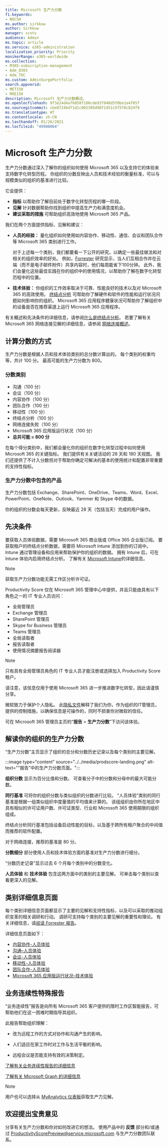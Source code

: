 ```yaml
---
title: Microsoft 生产力分数
f1.keywords:
- NOCSH
ms.author: sirkkuw
author: Sirkkuw
manager: scotv
audience: Admin
ms.topic: article
ms.service: o365-administration
localization_priority: Priority
monikerRange: o365-worldwide
ms.collection:
- M365-subscription-management
- Adm_O365
- Adm_TOC
ms.custom: AdminSurgePortfolio
search.appverid:
- MET150
- MOE150
description: Microsoft 生产力分数概述。
ms.openlocfilehash: 9f3e24d4af6858f106cde937940d5f0be1a4f85f
ms.sourcegitcommit: cbe8724bd71d1c002395d98f1451c5f578c824f9
ms.translationtype: HT
ms.contentlocale: zh-CN
ms.lasthandoff: 01/26/2021
ms.locfileid: "49988064"
---
```

# <a name="microsoft-productivity-score"></a>Microsoft 生产力分数 

生产力分数通过深入了解你的组织如何使用 Microsoft 365 以及支持它的体验来支持数字化转型历程。 你组织的分数反映出人员和技术经验的衡量标准，可以与规模类似的组织的基准进行比较。

它会提供：

- **指标** 以帮助你了解目前处于数字化转型历程的哪一阶段。
- **见解** 针对数据帮助你找到组织中提高生产力和满意度机会。
- **建议采取的措施** 可帮助组织高效地使用 Microsoft 365 产品。

我们在两个方面提供指标、见解和建议： 

- **人员的经验：** 量化组织如何使用如内容协作、移动性、通信、会议和团队合作等 Microsoft 365 类别进行工作。  

    对于上述每一个类别，我们都要看一下公开的研究，以确定一些最佳做法和对相关的组织效率的好处。 例如，[Forrester](https://vc2prod.blob.core.windows.net/vc-resources/TEIStudies/TEI%20of%20Microsoft%20365%20E5%20-%20Oct%202018.pdf) 研究显示，当人们互相合作并在云端（而不是电子邮件附件）共享内容时，他们每周能省下100分钟。 此外，我们会量化这些最佳实践在你的组织中的使用情况，以帮助你了解在数字化转型历程中的位置。 

- **技术体验：** 你组织的工作效率取决于可靠、性能良好的技术以及对 Microsoft 365 的高效使用。 [终结点分析](https://aka.ms/endpointanalytics) 可帮助你了解硬件和软件的性能和运行状况问题如何影响你的组织。 Microsoft 365 应用程序健康状况可帮助你了解组织中的设备是否在推荐渠道上运行 Microsoft 365 应用程序。

有关概述和先决条件的详细信息，请参阅[什么是终结点分析](https://docs.microsoft.com/mem/analytics/overview)。 若要了解有关 Microsoft 365 网络连接见解的详细信息，请参阅 [网络连接概述](https://docs.microsoft.com/microsoft-365/enterprise/microsoft-365-networking-overview)。
  

## <a name="how-the-score-is-calculated"></a>计算分数的方式

生产力分数是根据人员和技术体验类别的总分数计算出的。 每个类别的权重均等，共计 100 分。 最高可能的生产力分数为 800。

### <a name="score-categories"></a>分数类别 

- 沟通（100 分）
- 会议（100 分）
- 内容协作（100 分）
- 团队合作（100 分）
- 移动性（100 分）
- 终结点分析（100 分）
- 网络连接失败（100 分）
- Microsoft 365 应用版运行状况（100 分）
- **总共可能 = 800 分**
 
 在每个得分类别中，我们都会量化你的组织在数字化转型过程中如何使用 Microsoft 365 的关键指标。 我们提供有关关键活动的 28 天和 180 天视图。 我们还提供了不计入分数但对于帮助你确定可解决的基本的使用统计和配置非常重要的支持性指标。

### <a name="products-included-in-productivity-score"></a>生产力分数中包含的产品 

生产力分数包括 Exchange、SharePoint、OneDrive、Teams、Word、Excel、PowerPoint、OneNote、Outlook、Yammer 和 Skype 中的数据。

你的组织的分数会每天更新，反映最近 28 天（包括当天）完成的用户操作。


## <a name="pre-requisites"></a>先决条件 

要获取人员体验数据，需要 Microsoft 365 商业版或 Office 365 企业版订阅。 要获取租户的终结点分析数据，需要将 Microsoft Intune 添加到你的订阅中。 Intune 通过管理设备和应用来帮助保护你的组织的数据。 拥有 Intune 后，可在 Intune 体验内启用终结点分析。 了解有关 [Microsoft Intune](https://docs.microsoft.com/mem/intune/)的详细信息。 
> [!NOTE]
> 获取生产力分数功能无需工作区分析许可证。

Productivity Score 仅在 Microsoft 365 管理中心中提供，并且只能由具有以下角色之一的 IT 专业人员访问：  

- 全局管理员
- Exchange 管理员
- SharePoint 管理员
- Skype for Business 管理员
- Teams 管理员
- 全局读取者
- 报告读取者
- 使用情况摘要报告阅读器

> [!NOTE]
> 只有具有全局管理员角色的 IT 专业人员才能注册或选择加入 Productivity Score 租户。

请注意，该信息仅用于使用 Microsoft 365 进一步推进数字化转型，因此请谨慎分享。 

微软致力于保护个人隐私。 此[隐私文件](privacy.md)解释了我们为你，作为组织的IT管理员，提供的控制措施，以确保信息是可操作的，同时不损害你对微软的信任。

可在 Microsoft 365 管理员主页的“**报告** > **生产力分数**”下访问该体验。

## <a name="interpreting-your-organizations-productivity-score"></a>解读你的组织的生产力分数 

“生产力分数”主页显示了组织的总分和分数历史记录以及每个类别的主要见解。

:::image type="content" source="../../media/prodscore-landing.png" alt-text="“报告”中的生产力分数页面。":::

**组织分数** 显示为百分比值和分数。 可查看分子中的分数和分母中的最大可能分数。

**同行基准** 可将你的组织分数与类似组织的分数进行比较。 “人员体验”类别的同行基准是根据一组类似组织中度量值的平均值来计算的。 该组组织由你所在地区中具有相似的许可证用户数、许可证类型、行业和 Microsoft 365 使用期限的组织组成。 

终结点分析同行基准包括设备启动性能的目标，以及基于跨所有租户聚合的中间值而推荐的软件配置。

对于网络连接，推荐的基准是 80 分。

**分数细分** 部分使用人员和技术体验方面的基准对生产力分数进行细分。

“分数历史记录”显示过去 6 个月每个类别中的分数变化。

**人员体验** 和 **技术体验** 包含这两方面中的类别的主要见解。 可单击每个类别以查看更深入的见解。

## <a name="category-details-pages"></a>类别详细信息页面

每个类别详细信息页面都显示了主要的见解和支持性指标，以及可以采取的推动组织变革的相关调研和行动。 调研可支持每个类别的主要见解的重要性和理论。 有关详细信息，请[阅读 Forrester 报告](https://vc2prod.blob.core.windows.net/vc-resources/TEIStudies/TEI%20of%20Microsoft%20365%20E5%20-%20Oct%202018.pdf)。

详细信息页面如下：
- [内容协作-人员体验](content-collaboration.md)
- [沟通–人员体验](communication.md)
- [会议-人员体验](meetings.md)
- [移动性-人员体验](mobility.md)
- [团队合作-人员体验](teamwork.md)
- [Microsoft 365 应用版运行状况–技术体验](apps-health.md)

## <a name="business-continuity-special-report"></a>业务连续性特殊报告

“业务连续性”报告是向所有 Microsoft 365 客户提供的限时工作区智能报告，可帮助他们在这一困难时期指导其组织。  

此报告帮助组织理解： 

- 改为远程工作的方式对协作和沟通产生的影响。 

- 人们适应在家工作时对工作与生活平衡的影响。 

- 远程会议是否能支持有效的决策制定。

[了解有关业务连续性报告的详细信息](https://aka.ms/bcrps)

[了解有关 Microsoft Graph 的详细信息](https://docs.microsoft.com/graph/)

> [!NOTE]
> 用户也可以选择从 [MyAnalytics 仪表板](https://docs.microsoft.com/workplace-analytics/myanalytics/use/dashboard-2)获取生产力见解。


## <a name="we-want-to-hear-from-you"></a>欢迎提出宝贵意见

分享有关生产力分数和你对如何改进它的想法。 使用产品中的 **反馈** 部分和/或通过 ProductivityScorePreview@service.microsoft.com 与生产力分数团队联系。
